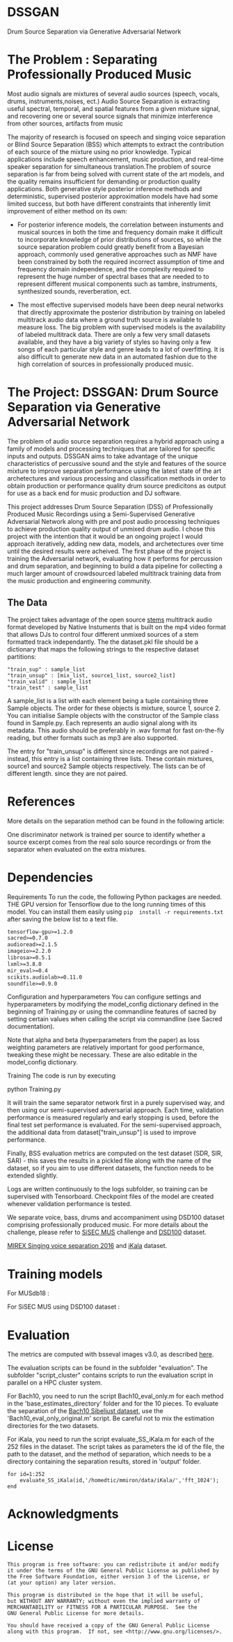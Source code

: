 # DSSGAN
Drum Source Separation via Generative Adversarial Network

# The Problem : Separating Professionally Produced Music

Most audio signals are mixtures of several audio sources (speech, vocals, drums, instruments,noises, ect.) Audio Source Separation is extracting useful spectral, temporal, and spatial features from a given mixture signal, and recovering one or several source signals that minimize interference from other sources, artifacts from music

The majority of research is focused on speech and singing voice separation or Blind Source Separation (BSS) which attempts to extract the contribution of each source of the mixture using no prior knowledge. Typical applications include speech enhancement, music production, and real-time speaker separation for simultaneous translation.The problem of source separation is far from being solved with current state of the art models, and the quality remains insufficient for demanding or production quality applications. Both generative style posterior inference methods and deterministic, supervised posterior approximation models have had some limited success, but both have different constraints that inherently limit improvement of either method on its own:

* For posterior inference models, the correlation between instuments and musical sources in both the time and frequency domain make it difficult to incorporate knowledge of prior distributions of sources, so while the source separation problem could greatly benefit from a Bayesian approach, commonly used generative approaches such as NMF have been constrained by both the required incorrect assumption of time and frequency domain independence, and the complexity required to represent the huge number of spectral bases that are needed to to represent different musical components such as tambre, instruments, synthesized sounds, reverberation, ect. 

* The most effective supervised models have been deep neural networks that directly approximate the posterior distribution by training on labeled multitrack audio data where a ground truth source is available to measure loss.  The big problem with supervised models is the availability of labeled multitrack data.  There are only a few very small datasets available, and they have a big variety of styles so having only a few songs of each particular style and genre leads to a lot of overfitting.  It is also difficult to generate new data in an automated fashion due to the high correlation of sources in professionally produced music.

# The Project: DSSGAN: Drum Source Separation via Generative Adversarial Network 

The problem of audio source separation requires a hybrid approach using a family of models and processing techniques that are tailored for specific inputs and outputs. DSSGAN aims to take advantage of the unique characteristics of percussive sound and the style and features of the source mixture to improve separation performance using the latest state of the art archetectures and various processing and classification methods in order to obtain production or performance quality drum source predicitons as output for use as a back end for music production and DJ software.  

This project addresses Drum Source Separation (DSS) of Professionally Produced Music Recordings using a Semi-Supervised Generative Adversarial Network along with pre and post audio processing techniques to achieve production quality output of unmixed drum audio. I chose this project with the intention that it would be an ongoing project I would approach iteratively, adding new data, models, and archetectures over time until the desired results were acheived. The first phase of the project is training the Adversarial network, evaluating how it performs for percussion and drum separation, and beginning to build a data pipeline for collecting a much larger amount of crowdsourced labeled multitrack training data from the music production and engineering community.


## The Data

The project takes advantage of the open source [stems](https://www.stems-music.com/) multitrack audio format developed by Native Instuments that is built on the mp4 video format that allows DJs to control four different unmixed sources of a stem formatted track independantly.
The the dataset.pkl file should be a dictionary that maps the following strings to the respective dataset partitions:
```
"train_sup" : sample_list
"train_unsup" : [mix_list, source1_list, source2_list]
"train_valid" : sample_list
"train_test" : sample_list
```
A sample_list is a list with each element being a tuple containing three Sample objects. The order for these objects is mixture, source 1, source 2. You can initialise Sample objects with the constructor of the Sample class found in Sample.py. Each represents an audio signal along with its metadata. This audio should be preferably in .wav format for fast on-the-fly reading, but other formats such as mp3 are also supported.

The entry for "train_unsup" is different since recordings are not paired - instead, this entry is a list containing three lists. These contain mixtures, source1 and source2 Sample objects respectively. The lists can be of different length. since they are not paired.

# References
More details on the separation method can be found in the following article:

One discriminator network is trained per source to identify whether a source excerpt comes from the real solo source recordings or from the separator when evaluated on the extra mixtures.
# Dependencies 

Requirements
To run the code, the following Python packages are needed. THE GPU version for Tensorflow due to the long running times of this model. You can install them easily using ```pip 
install -r requirements.txt``` after saving the below list to a text file.


```python=2.7
tensorflow-gpu>=1.2.0  
sacred>=0.7.0  
audioread>=2.1.5
imageio>=2.2.0
librosa>=0.5.1
lxml>=3.8.0
mir_eval>=0.4
scikits.audiolab>=0.11.0
soundfile>=0.9.0
```





Configuration and hyperparameters
You can configure settings and hyperparameters by modifying the model_config dictionary defined in the beginning of Training.py or using the commandline features of sacred by setting certain values when calling the script via commandline (see Sacred documentation).

Note that alpha and beta (hyperparameters from the paper) as loss weighting parameters are relatively important for good performance, tweaking these might be necessary. These are also editable in the model_config dictionary.

Training
The code is run by executing

python Training.py

It will train the same separator network first in a purely supervised way, and then using our semi-supervised adversarial approach. Each time, validation performance is measured regularly and early stopping is used, before the final test set performance is evaluated. For the semi-supervised approach, the additional data from dataset["train_unsup"] is used to improve performance.

Finally, BSS evaluation metrics are computed on the test dataset (SDR, SIR, SAR) - this saves the results in a pickled file along with the name of the dataset, so if you aim to use different datasets, the function needs to be extended slightly.

Logs are written continuously to the logs subfolder, so training can be supervised with Tensorboard. Checkpoint files of the model are created whenever validation performance is tested.



We separate voice, bass, drums and accompaniment using DSD100 dataset comprising professionally produced music. For more details about the challenge, please refer to <a href="http://www.sisec17.audiolabs-erlangen.de">SiSEC MUS</a> challenge and <a href="https://sisec.inria.fr/home/2016-professionally-produced-music-recordings/">DSD100</a> dataset.



 <a href="http://www.music-ir.org/mirex/wiki/2016:Singing_Voice_Separation_Results">MIREX Singing voice separation 2016</a> and <a href="http://mac.citi.sinica.edu.tw/ikala/">iKala</a> dataset. 



# Training models



For MUSdb18 :

 

For SiSEC MUS using DSD100 dataset :




# Evaluation 

The metrics are computed with bsseval images v3.0, as described <a href="http://bass-db.gforge.inria.fr/bss_eval/">here</a>. 

The evaluation scripts can be found in the subfolder "evaluation".
The subfolder "script_cluster" contains scripts to run the evaluation script in parallel on a HPC cluster system.

For Bach10, you need to run the script Bach10_eval_only.m for each method in the 'base_estimates_directory' folder and for the 10 pieces. To evaluate the separation of the <a href="https://zenodo.org/record/321361#.WNFhKt-i7J8">Bach10 Sibeliust dataset</a>, use the 'Bach10_eval_only_original.m' script. Be careful not to mix the estimation directories for the two datasets.

For iKala, you need to run the script evaluate_SS_iKala.m for each of the 252 files in the dataset.
The script takes as parameters the id of the file, the path to the dataset, and the method of separation, which needs to be a directory containing the separation results, stored in 'output' folder.

    for id=1:252
        evaluate_SS_iKala(id,'/homedtic/mmiron/data/iKala/','fft_1024');
    end



# Acknowledgments


# License

 
    This program is free software: you can redistribute it and/or modify
    it under the terms of the GNU General Public License as published by
    the Free Software Foundation, either version 3 of the License, or
    (at your option) any later version.

    This program is distributed in the hope that it will be useful,
    but WITHOUT ANY WARRANTY; without even the implied warranty of
    MERCHANTABILITY or FITNESS FOR A PARTICULAR PURPOSE.  See the
    GNU General Public License for more details.

    You should have received a copy of the GNU General Public License
    along with this program.  If not, see <http://www.gnu.org/licenses/>.
